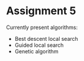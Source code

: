 # Assignment 5

Currently present algorithms:
- Best descent local search
- Guided local search
- Genetic algorithm
